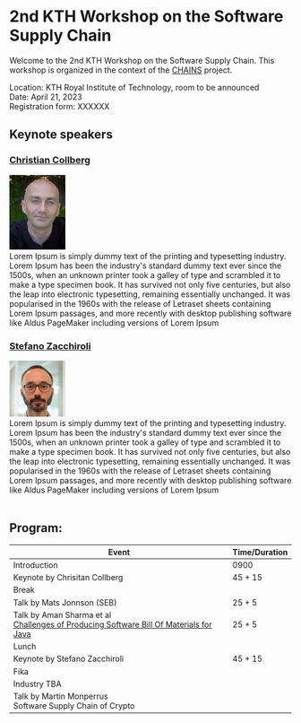# 2nd KTH Workshop on the Software Supply Chain

Welcome to the 2nd KTH Workshop on the Software Supply Chain. This workshop is organized in the context of the [CHAINS](https://chains.proj.kth.se/) project.


Location: KTH Royal Institute of Technology, room to be announced  
Date: April 21, 2023  
Registration form: XXXXXX

## Keynote speakers

### [Christian Collberg](http://collberg.cs.arizona.edu/)

<img src="workshop_2_assets/christian_collberg.jpg" alt="christian collberg" width=100px />
<div>
Lorem Ipsum is simply dummy text of the printing and typesetting industry. Lorem Ipsum has been the industry's standard dummy text ever since the 1500s, when an unknown printer took a galley of type and scrambled it to make a type specimen book. It has survived not only five centuries, but also the leap into electronic typesetting, remaining essentially unchanged. It was popularised in the 1960s with the release of Letraset sheets containing Lorem Ipsum passages, and more recently with desktop publishing software like Aldus PageMaker including versions of Lorem Ipsum
</div>

### [Stefano Zacchiroli](https://upsilon.cc/~zack/)

<img src="workshop_2_assets/stefano_zacchiroli.jpg" alt="stefano zacchiroli" width=100px />
<div>
Lorem Ipsum is simply dummy text of the printing and typesetting industry. Lorem Ipsum has been the industry's standard dummy text ever since the 1500s, when an unknown printer took a galley of type and scrambled it to make a type specimen book. It has survived not only five centuries, but also the leap into electronic typesetting, remaining essentially unchanged. It was popularised in the 1960s with the release of Letraset sheets containing Lorem Ipsum passages, and more recently with desktop publishing software like Aldus PageMaker including versions of Lorem Ipsum
</div>

<br>

## Program:

<table class="tg">
<thead>
  <tr>
    <th class="tg-c3ow">Event</th>
    <th class="tg-c3ow">Time/Duration</th>
  </tr>
</thead>
<tbody>
  <tr>
    <td class="tg-c3ow">Introduction</td>
    <td class="tg-c3ow">0900</td>
  </tr>
  <tr>
    <td class="tg-c3ow">Keynote by Chrisitan Collberg</td>
    <td class="tg-c3ow">45 + 15</td>
  </tr>
  <tr>
    <td class="tg-c3ow tg-span-column" colspan="2">Break</td>
  </tr>
  <tr>
    <td class="tg-c3ow">Talk by Mats Jonnson (SEB)</td>
    <td class="tg-c3ow">25 + 5</td>
  </tr>
  <tr>
    <td class="tg-c3ow">
        Talk by Aman Sharma et al
        <br>
        <a href="https://arxiv.org/abs/2303.1110">Challenges of Producing Software Bill Of Materials for Java</a>
    </td>
    <td class="tg-c3ow">25 + 5</td>
  </tr>
  <tr>
    <td class="tg-c3ow tg-span-column" colspan="2">Lunch</td>
  </tr>
  <tr>
    <td class="tg-c3ow">Keynote by Stefano Zacchiroli</td>
    <td class="tg-c3ow">45 + 15</td>
  </tr>
  <tr>
    <td class="tg-c3ow tg-span-column" colspan="2">Fika</td>
  </tr>
  <tr>
    <td class="tg-c3ow">Industry TBA</td>
    <td class="tg-c3ow"></td>
  </tr>
  <tr>
    <td class="tg-c3ow">
        Talk by Martin Monperrus
        <br />
        Software Supply Chain of Crypto
    </td>
    <td class="tg-c3ow"></td>
  </tr>
</tbody>
</table>
